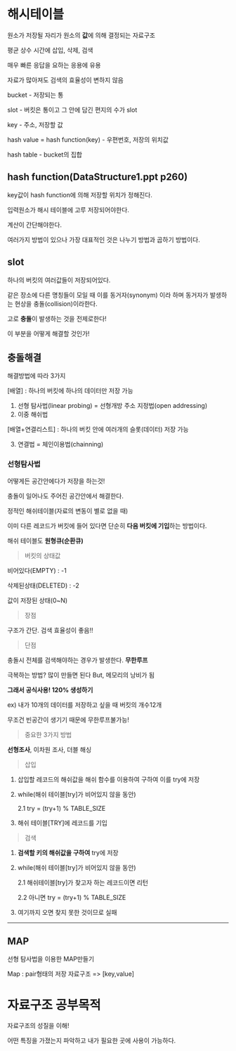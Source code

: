 # 해시테이블



원소가 저장될 자리가 원소의 **값**에 의해 결정되는 자료구조

평균 상수 시간에 삽입, 삭제, 검색

매우 빠른 응답을 요하는 응용에 유용

자료가 많아져도 검색의 효율성이 변하지 않음



bucket - 저장되는 통

slot - 버킷은 통이고 그 안에 담긴 편지의 수가 slot

key - 주소, 저장할 값

hash value = hash function(key) - 우편번호, 저장의 위치값

hash table - bucket의 집합



## hash function(DataStructure1.ppt p260)

key값이 hash function에 의해 저장할 위치가 정해진다.

입력원소가 해시 테이블에 고루 저장되어야한다. 

계산이 간단해야한다.

여러가지 방법이 있으나 가장 대표적인 것은 나누기 방법과 곱하기 방법이다.



## slot

하나의 버킷의 여러값들이 저장되어있다.

같은 장소에 다른 명칭들이 모일 때 이를 동거자(synonym) 이라 하며 동거자가 발생하는 현상을 충돌(collision)이라한다.

고로 **충돌**이 발생하는 것을 전제로한다!

이 부분을 어떻게 해결할 것인가!





## 충돌해결

해결방법에 따라 3가지

[배열] : 하나의 버킷에 하나의 데이터만 저장 가능

1. 선형 탐사법(linear probing) = 선형개방 주소 지정법(open addressing)
2. 이중 해쉬법

[배열+연결리스트] : 하나의 버킷 안에 여러개의 슬롯(데이터) 저장 가능

3. 연결법 = 체인이용법(chainning)





### 선형탐사법

어떻게든 공간안에다가 저장을 하는것!

충돌이 일어나도 주어진 공간안에서 해결한다.

정적인 해쉬테이블(자료의 변동이 별로 없을 때)

이미 다른 레코드가 버킷에 들어 있다면 단순히 **다음 버킷에 기입**하는 방법이다.

해쉬 테이블도 **원형큐(순환큐)**

> 버킷의 상태값

비어있다(EMPTY) : -1

삭제된상태(DELETED) : -2

값이 저장된 상태(0~N)



> 장점

구조가 간단.  검색 효율성이 좋음!!

> 단점

충돌시 전체를 검색해야하는 경우가 발생한다. **무한루프**

극복하는 방법? 많이 만들면 된다 But, 메모리의 낭비가 됨

**그래서 공식사용! 120% 생성하기**

ex) 내가 10개의 데이터를 저장하고 싶을 때 버킷의 개수12개

무조건 빈공간이 생기기 때문에 무한루프불가능!



> 중요한 3가지 방법

**선형조사**, 이차원 조사, 더블 해싱



> 삽입

1. 삽입할 레코드의 해쉬값을 해쉬 함수를 이용하여 구하여 이를 try에 저장

2. while(해쉬 테이블[try]가 비어있지 않을 동안)

     2.1 try = (try+1) % TABLE_SIZE

3. 해쉬 테이블[TRY]에 레코드를 기입



> 검색

1. **검색할 키의 해쉬값을 구하여** try에 저장

2. while(해쉬 테이블[try]가 비어있지 않을 동안)

   2.1 해쉬테이블[try]가 찾고자 하는 레코드이면 리턴

    2.2 아니면 try = (try+1) % TABLE_SIZE

3. 여기까지 오면 찾지 못한 것이므로 실패



-------

## MAP

선형 탐사법을 이용한 MAP만들기

Map : pair형태의 저장 자료구조 => [key,value]





# 자료구조 공부목적

자료구조의 성질을 이해!

어떤 특징을 가졌는지 파악하고 내가 필요한 곳에 사용이 가능하다.



